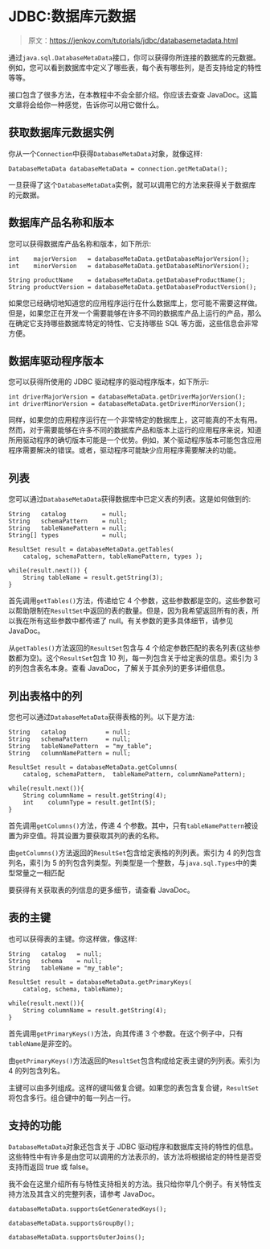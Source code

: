 # JDBC:数据库元数据

> 原文：<https://jenkov.com/tutorials/jdbc/databasemetadata.html>

通过`java.sql.DatabaseMetaData`接口，你可以获得你所连接的数据库的元数据。例如，您可以看到数据库中定义了哪些表，每个表有哪些列，是否支持给定的特性等等。

接口包含了很多方法，在本教程中不会全部介绍。你应该去查查 JavaDoc。这篇文章将会给你一种感觉，告诉你可以用它做什么。

## 获取数据库元数据实例

你从一个`Connection`中获得`DatabaseMetaData`对象，就像这样:

```
DatabaseMetaData databaseMetaData = connection.getMetaData();

```

一旦获得了这个`DatabaseMetaData`实例，就可以调用它的方法来获得关于数据库的元数据。

## 数据库产品名称和版本

您可以获得数据库产品名称和版本，如下所示:

```
int    majorVersion   = databaseMetaData.getDatabaseMajorVersion();
int    minorVersion   = databaseMetaData.getDatabaseMinorVersion();

String productName    = databaseMetaData.getDatabaseProductName();
String productVersion = databaseMetaData.getDatabaseProductVersion();

```

如果您已经确切地知道您的应用程序运行在什么数据库上，您可能不需要这样做。但是，如果您正在开发一个需要能够在许多不同的数据库产品上运行的产品，那么在确定它支持哪些数据库特定的特性、它支持哪些 SQL 等方面，这些信息会非常方便。

## 数据库驱动程序版本

您可以获得所使用的 JDBC 驱动程序的驱动程序版本，如下所示:

```
int driverMajorVersion = databaseMetaData.getDriverMajorVersion();
int driverMinorVersion = databaseMetaData.getDriverMinorVersion();

```

同样，如果您的应用程序运行在一个非常特定的数据库上，这可能真的不太有用。然而，对于需要能够在许多不同的数据库产品和版本上运行的应用程序来说，知道所用驱动程序的确切版本可能是一个优势。例如，某个驱动程序版本可能包含应用程序需要解决的错误。或者，驱动程序可能缺少应用程序需要解决的功能。

## 列表

您可以通过`DatabaseMetaData`获得数据库中已定义表的列表。这是如何做到的:

```
String   catalog          = null;
String   schemaPattern    = null;
String   tableNamePattern = null;
String[] types            = null;

ResultSet result = databaseMetaData.getTables(
    catalog, schemaPattern, tableNamePattern, types );

while(result.next()) {
    String tableName = result.getString(3);
}

```

首先调用`getTables()`方法，传递给它 4 个参数，这些参数都是空的。这些参数可以帮助限制在`ResultSet`中返回的表的数量。但是，因为我希望返回所有的表，所以我在所有这些参数中都传递了 null。有关参数的更多具体细节，请参见 JavaDoc。

从`getTables()`方法返回的`ResultSet`包含与 4 个给定参数匹配的表名列表(这些参数都为空)。这个`ResultSet`包含 10 列，每一列包含关于给定表的信息。索引为 3 的列包含表名本身。查看 JavaDoc，了解关于其余列的更多详细信息。

## 列出表格中的列

您也可以通过`DatabaseMetaData`获得表格的列。以下是方法:

```
String   catalog           = null;
String   schemaPattern     = null;
String   tableNamePattern  = "my_table";
String   columnNamePattern = null;

ResultSet result = databaseMetaData.getColumns(
    catalog, schemaPattern,  tableNamePattern, columnNamePattern);

while(result.next()){
    String columnName = result.getString(4);
    int    columnType = result.getInt(5);
}

```

首先调用`getColumns()`方法，传递 4 个参数。其中，只有`tableNamePattern`被设置为非空值。将其设置为要获取其列的表的名称。

由`getColumns()`方法返回的`ResultSet`包含给定表格的列列表。索引为 4 的列包含列名，索引为 5 的列包含列类型。列类型是一个整数，与`java.sql.Types`中的类型常量之一相匹配

要获得有关获取表的列信息的更多细节，请查看 JavaDoc。

## 表的主键

也可以获得表的主键。你这样做，像这样:

```
String   catalog   = null;
String   schema    = null;
String   tableName = "my_table";

ResultSet result = databaseMetaData.getPrimaryKeys(
    catalog, schema, tableName);

while(result.next()){
    String columnName = result.getString(4);
}

```

首先调用`getPrimaryKeys()`方法，向其传递 3 个参数。在这个例子中，只有`tableName`是非空的。

由`getPrimaryKeys()`方法返回的`ResultSet`包含构成给定表主键的列列表。索引为 4 的列包含列名。

主键可以由多列组成。这样的键叫做复合键。如果您的表包含复合键，`ResultSet`将包含多行。组合键中的每一列占一行。

## 支持的功能

`DatabaseMetaData`对象还包含关于 JDBC 驱动程序和数据库支持的特性的信息。这些特性中有许多是由您可以调用的方法表示的，该方法将根据给定的特性是否受支持而返回 true 或 false。

我不会在这里介绍所有与特性支持相关的方法。我只给你举几个例子。有关特性支持方法及其含义的完整列表，请参考 JavaDoc。

```
databaseMetaData.supportsGetGeneratedKeys();

databaseMetaData.supportsGroupBy();

databaseMetaData.supportsOuterJoins();

```